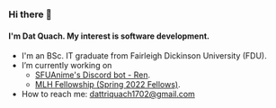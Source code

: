 ### Hi there 👋

#### I'm Dat Quach. My interest is software development.

- I'm an BSc. IT graduate from Fairleigh Dickinson University (FDU).
- I’m currently working on
  - [SFUAnime's Discord bot - Ren](https://github.com/SFUAnime/Ren).
  - [MLH Fellowship (Spring 2022 Fellows)](https://github.com/MLH-Fellowship).
- How to reach me: dattriquach1702@gmail.com

<!--
**quachtridat/quachtridat** is a ✨ _special_ ✨ repository because its `README.md` (this file) appears on your GitHub profile.

Here are some ideas to get you started:

- 🔭 I’m currently working on ...
- 🌱 I’m currently learning ...
- 👯 I’m looking to collaborate on ...
- 🤔 I’m looking for help with ...
- 💬 Ask me about ...
- 📫 How to reach me: ...
- 😄 Pronouns: ...
- ⚡ Fun fact: ...
-->
